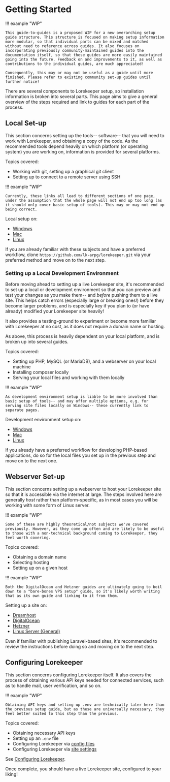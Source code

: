 # Getting Started

!!! example "WIP"

    This guide-to-guides is a proposed WIP for a new overarching setup guide structure. This structure is focused on making setup information more modular, so that individual parts can be mixed and matched without need to reference across guides. It also focuses on incorporating previously community-maintained guides into the documentation itself, so that these guides are more easily maintained going into the future. Feedback on and improvements to it, as well as contributions to the individual guides, are much appreciated!

    Consequently, this may or may not be useful as a guide until more finished. Please refer to existing community set-up guides until further notice!

There are several components to Lorekeeper setup, so installation information is broken into several parts. This page aims to give a general overview of the steps required and link to guides for each part of the process.

## Local Set-up

This section concerns setting up the tools-- software-- that you will need to work with Lorekeeper, and obtaining a copy of the code. As the recommended tools depend heavily on which platform (or operating system) you are working on, information is provided for several platforms.

Topics covered:

- Working with git, setting up a graphical git client
- Setting up to connect to a remote server using SSH

!!! example "WIP"

    Currently, these links all lead to different sections of one page, under the assumption that the whole page will not end up too long (as it should only cover basic setup of tools). This may or may not end up being correct.

Local setup on:

- [Windows](local-setup.md#windows)
- [Mac](local-setup.md#mac)
- [Linux](local-setup.md#linux)

If you are already familiar with these subjects and have a preferred workflow, clone `https://github.com/lk-arpg/lorekeeper.git` via your preferred method and move on to the next step.

### Setting up a Local Development Environment

Before moving ahead to setting up a live Lorekeeper site, it's recommended to set up a local or development environment so that you can preview and test your changes as you make them-- and *before* pushing them to a live site. This helps catch errors (especially large or breaking ones!) before they become larger problems, and is especially key if you plan to (or have already) modified your Lorekeeper site heavily!

It also provides a testing-ground to experiment or become more familiar with Lorekeeper at no cost, as it does not require a domain name or hosting.

As above, this process is heavily dependent on your local platform, and is broken up into several guides.

Topics covered:

- Setting up PHP, MySQL (or MariaDB), and a webserver on your local machine
- Installing composer locally
- Serving your local files and working with them locally

!!! example "WIP"

    As development environment setup is liable to be more involved than basic setup of tools-- and may offer multiple options, e.g. for serving site files locally on Windows-- these currently link to separate pages.

Development environment setup on:

- [Windows](dev-setup-win.md)
- [Mac](dev-setup-mac.md)
- [Linux](dev-setup-linux.md)

If you already have a preferred workflow for developing PHP-based applications, do so for the local files you set up in the previous step and move on to the next one.

## Webserver Set-up

This section concerns setting up a webserver to host your Lorekeeper site so that it is accessible via the internet at large. The steps involved here are generally *host* rather than platform-specific, as in most cases you will be working with some form of Linux server.

!!! example "WIP"

    Some of these are highly theoretical/not subjects we've covered previously. However, as they come up often and are likely to be useful to those with a non-technical background coming to Lorekeeper, they feel worth covering.

Topics covered:

- Obtaining a domain name
- Selecting hosting
- Setting up on a given host

!!! example "WIP"

    Both the DigitalOcean and Hetzner guides are ultimately going to boil down to a "bare-bones VPS setup" guide, so it's likely worth writing that as its own guide and linking to it from them.

Setting up a site on:

- [Dreamhost](hosts/dreamhost.md)
- [DigitalOcean](hosts/digitalocean.md)
- [Hetzner](hosts/hetzner.md)
- [Linux Server (General)](hosts/linux.md)

Even if familiar with publishing Laravel-based sites, it's recommended to review the instructions before doing so and moving on to the next step.

## Configuring Lorekeeper

This section concerns configuring Lorekeeper itself. It also covers the process of obtaining various API keys needed for connected services, such as to handle mail, user verification, and so on.

!!! example "WIP"

    Obtaining API keys and setting up .env are technically later here than the previous setup guide, but as these are universally necessary, they feel better suited to this step than the previous.

Topics covered:

- Obtaining necessary API keys
- Setting up an `.env` file
- Configuring Lorekeeper via [config files](../features/config-files.md)
- Configuring Lorekeeper via [site settings](../features/site-settings.md)

See [Configuring Lorekeeper](configuring.md).

Once complete, you should have a live Lorekeeper site, configured to your liking!